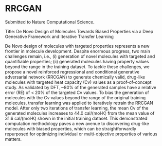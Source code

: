 # RRCGAN 
Submitted to Nature Computational Science.

Title: 
De Novo Design of Molecules Towards Biased Properties via a Deep Generative Framework and Iterative Transfer Learning

De Novo design of molecules with targeted properties represents a new frontier in molecule development. Despite enormous progress, two main challenges remain, i.e., (i) generation of novel molecules with targeted and quantifiable properties; (ii) generated molecules having property values beyond the range in the training dataset. To tackle these challenges, we propose a novel reinforced regressional and conditional generative adversarial network (RRCGAN) to generate chemically valid, drug-like molecules with targeted heat capacity (Cv) values as a proof-of-concept study. As validated by DFT, ~80% of the generated samples have a relative error (RE) of < 20% of the targeted Cv values. To bias the generation of molecules with the Cv values beyond the range of the original training molecules, transfer learning was applied to iteratively retrain the RRCGAN model. After only two iterations of transfer learning, the mean Cv of the generated molecules increases to 44.0 cal/(mol·K) from the mean value of 31.6 cal/(mol·K) shown in the initial training dataset. This demonstrated computation methodology paves a new avenue to discovering drug-like molecules with biased properties, which can be straightforwardly repurposed for optimizing individual or multi-objective properties of various matters. 
